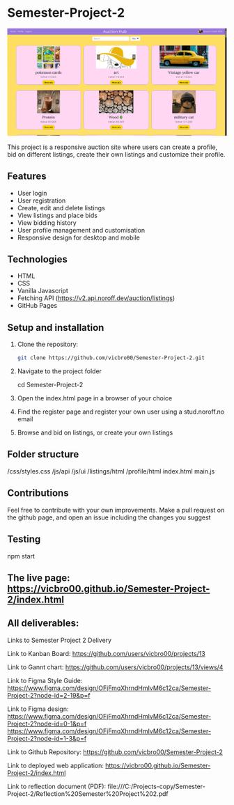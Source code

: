 # Semester-Project-2

![alt text](image-1.png)

This project is a responsive auction site where users can create a profile, bid on different listings, create their own listings and customize their profile.

## Features
- User login
- User registration
- Create, edit and delete listings
- View listings and place bids
- View bidding history
- User profile management and customisation
- Responsive design for desktop and mobile

## Technologies
- HTML
- CSS
- Vanilla Javascript
- Fetching API (https://v2.api.noroff.dev/auction/listings)
- GitHub Pages

## Setup and installation

1. Clone the repository:
   ```bash
   git clone https://github.com/vicbro00/Semester-Project-2.git

2. Navigate to the project folder

    cd Semester-Project-2

3. Open the index.html page in a browser of your choice

4. Find the register page and register your own user using a stud.noroff.no email

5. Browse and bid on listings, or create your own listings

## Folder structure

/css/styles.css
/js/api
/js/ui
/listings/html
/profile/html
index.html
main.js

## Contributions

Feel free to contribute with your own improvements. Make a pull request on the github page, and open an issue including the changes you suggest

## Testing

npm start

## The live page: https://vicbro00.github.io/Semester-Project-2/index.html

## All deliverables:

Links to Semester Project 2 Delivery

Link to Kanban Board:
	https://github.com/users/vicbro00/projects/13

Link to Gannt chart:
	https://github.com/users/vicbro00/projects/13/views/4

Link to Figma Style Guide:
	https://www.figma.com/design/OFjFmqXhrndHmIvM6c12ca/Semester-Project-2?node-id=2-19&p=f

Link to Figma design:
	https://www.figma.com/design/OFjFmqXhrndHmIvM6c12ca/Semester-Project-2?node-id=0-1&p=f
	https://www.figma.com/design/OFjFmqXhrndHmIvM6c12ca/Semester-Project-2?node-id=1-3&p=f

Link to Github Repository:
	https://github.com/vicbro00/Semester-Project-2

Link to deployed web application:
	https://vicbro00.github.io/Semester-Project-2/index.html

Link to reflection document (PDF):
	file:///C:/Projects-copy/Semester-Project-2/Reflection%20Semester%20Project%202.pdf